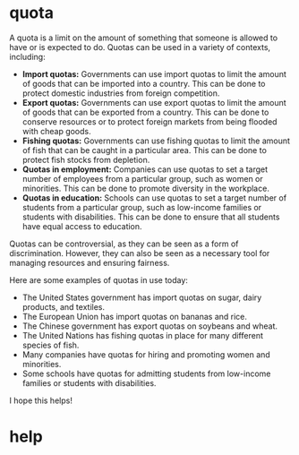 # quota

A quota is a limit on the amount of something that someone is allowed to have or is expected to do. Quotas can be used in a variety of contexts, including:

* **Import quotas:** Governments can use import quotas to limit the amount of goods that can be imported into a country. This can be done to protect domestic industries from foreign competition.
* **Export quotas:** Governments can use export quotas to limit the amount of goods that can be exported from a country. This can be done to conserve resources or to protect foreign markets from being flooded with cheap goods.
* **Fishing quotas:** Governments can use fishing quotas to limit the amount of fish that can be caught in a particular area. This can be done to protect fish stocks from depletion.
* **Quotas in employment:** Companies can use quotas to set a target number of employees from a particular group, such as women or minorities. This can be done to promote diversity in the workplace.
* **Quotas in education:** Schools can use quotas to set a target number of students from a particular group, such as low-income families or students with disabilities. This can be done to ensure that all students have equal access to education.

Quotas can be controversial, as they can be seen as a form of discrimination. However, they can also be seen as a necessary tool for managing resources and ensuring fairness.

Here are some examples of quotas in use today:

* The United States government has import quotas on sugar, dairy products, and textiles.
* The European Union has import quotas on bananas and rice.
* The Chinese government has export quotas on soybeans and wheat.
* The United Nations has fishing quotas in place for many different species of fish.
* Many companies have quotas for hiring and promoting women and minorities.
* Some schools have quotas for admitting students from low-income families or students with disabilities.

I hope this helps!



# help 

```

```
